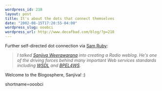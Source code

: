 ```yaml
--- 
wordpress_id: 218
layout: post
title: It's about the dots that connect themselves
date: "2002-08-15T17:20:55-04:00"
wordpress_slug: ooobci
wordpress_url: http://www.decafbad.com/blog/?p=218
---
```

<p>Further self-directed dot connection via <a href="http://radio.weblogs.com/0101679/2002/08/15.html#a737">Sam Ruby</a>:<blockquote><i>I talked <a href="http://radio.weblogs.com/0111930/">Sanjiva Weerawarana</a> into creating a Radio weblog.  He's one of the driving forces behind many important Web services standards including <a href="http://www.w3.org/TR/wsdl">WSDL</a> and <a href="http://www-106.ibm.com/developerworks/webservices/library/ws-bpel/">BPEL4WS</a>.</i></blockquote>Welcome to the Blogosphere, Sanjiva!  :)</p>
<!--more-->
shortname=ooobci

